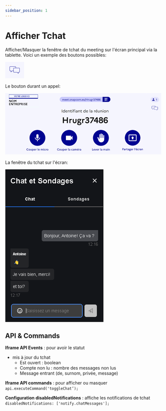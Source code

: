 ```yaml
---
sidebar_position: 1
---
```


# Afficher Tchat

Afficher/Masquer la fenêtre de tchat du meeting sur l'écran principal via la tablette. Voici un exemple des boutons possibles:

![image](./images/afficher-tchat-3.png "Afficher le tchat")


Le bouton durant un appel:

![image](./images/afficher-tchat-1.png "Afficher le tchat")

La fenêtre du tchat sur l'écran:

![image](./images/afficher-tchat-2.png "Afficher le tchat")

## API & Commands
**Iframe API Events** : pour avoir le statut
- mis à jour du tchat
    - Est ouvert : boolean
    - Compte non lu : nombre des messages non lus
    - Message entrant (de, surnom, privée, message)


**Iframe API commands** : pour afficher ou masquer
`api.executeCommand('toggleChat’);`

**Configuration disabledNotifications** : affiche les notifications de tchat
`disabledNotifications: ['notify.chatMessages'];`
